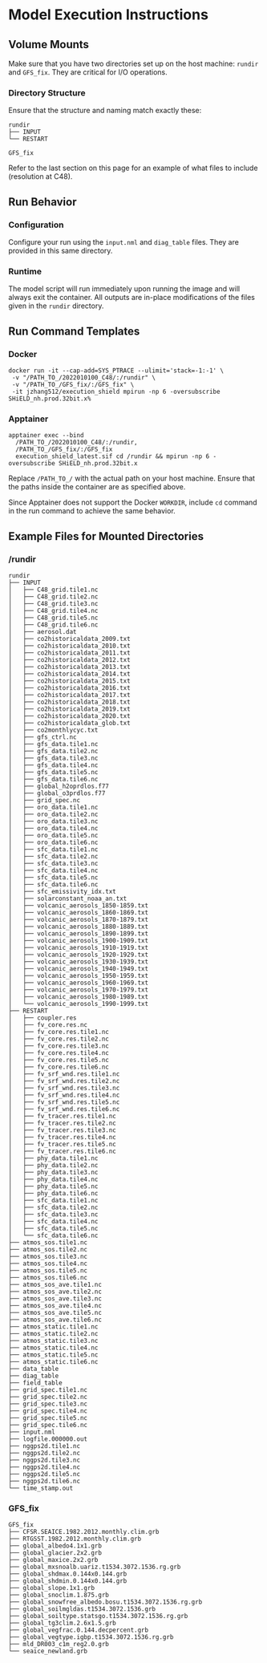 # Model Execution Instructions

## Volume Mounts
Make sure that you have two directories set up on the host machine: `rundir` and `GFS_fix`. They are critical for I/O operations.

### Directory Structure
Ensure that the structure and naming match exactly these:
```
rundir
├── INPUT
└── RESTART
```

```
GFS_fix
```
Refer to the last section on this page for an example of what files to include (resolution at C48).

## Run Behavior
### Configuration
Configure your run using the `input.nml` and `diag_table` files. They are provided in this same directory. 

### Runtime
The model script will run immediately upon running the image and will always exit the container. All outputs are in-place modifications of the files given in the `rundir` directory.


## Run Command Templates

### Docker
```
docker run -it --cap-add=SYS_PTRACE --ulimit='stack=-1:-1' \
 -v "/PATH_TO_/2022010100_C48/:/rundir" \
 -v "/PATH_TO_/GFS_fix/:/GFS_fix" \
 -it jzhang512/execution_shield mpirun -np 6 -oversubscribe SHiELD_nh.prod.32bit.x%   
```

### Apptainer
```
apptainer exec --bind
  /PATH_TO_/2022010100_C48/:/rundir,
  /PATH_TO_/GFS_fix/:/GFS_fix
  execution_shield_latest.sif cd /rundir && mpirun -np 6 -oversubscribe SHiELD_nh.prod.32bit.x
```
Replace `/PATH_TO_/` with the actual path on your host machine. Ensure that the paths inside the container are as specified above. 

Since Apptainer does not support the Docker `WORKDIR`, include `cd` command in the run command to achieve the same behavior.

## Example Files for Mounted Directories

### /rundir
```
rundir
├── INPUT
│   ├── C48_grid.tile1.nc
│   ├── C48_grid.tile2.nc
│   ├── C48_grid.tile3.nc
│   ├── C48_grid.tile4.nc
│   ├── C48_grid.tile5.nc
│   ├── C48_grid.tile6.nc
│   ├── aerosol.dat
│   ├── co2historicaldata_2009.txt
│   ├── co2historicaldata_2010.txt
│   ├── co2historicaldata_2011.txt
│   ├── co2historicaldata_2012.txt
│   ├── co2historicaldata_2013.txt
│   ├── co2historicaldata_2014.txt
│   ├── co2historicaldata_2015.txt
│   ├── co2historicaldata_2016.txt
│   ├── co2historicaldata_2017.txt
│   ├── co2historicaldata_2018.txt
│   ├── co2historicaldata_2019.txt
│   ├── co2historicaldata_2020.txt
│   ├── co2historicaldata_glob.txt
│   ├── co2monthlycyc.txt
│   ├── gfs_ctrl.nc
│   ├── gfs_data.tile1.nc
│   ├── gfs_data.tile2.nc
│   ├── gfs_data.tile3.nc
│   ├── gfs_data.tile4.nc
│   ├── gfs_data.tile5.nc
│   ├── gfs_data.tile6.nc
│   ├── global_h2oprdlos.f77
│   ├── global_o3prdlos.f77
│   ├── grid_spec.nc
│   ├── oro_data.tile1.nc
│   ├── oro_data.tile2.nc
│   ├── oro_data.tile3.nc
│   ├── oro_data.tile4.nc
│   ├── oro_data.tile5.nc
│   ├── oro_data.tile6.nc
│   ├── sfc_data.tile1.nc
│   ├── sfc_data.tile2.nc
│   ├── sfc_data.tile3.nc
│   ├── sfc_data.tile4.nc
│   ├── sfc_data.tile5.nc
│   ├── sfc_data.tile6.nc
│   ├── sfc_emissivity_idx.txt
│   ├── solarconstant_noaa_an.txt
│   ├── volcanic_aerosols_1850-1859.txt
│   ├── volcanic_aerosols_1860-1869.txt
│   ├── volcanic_aerosols_1870-1879.txt
│   ├── volcanic_aerosols_1880-1889.txt
│   ├── volcanic_aerosols_1890-1899.txt
│   ├── volcanic_aerosols_1900-1909.txt
│   ├── volcanic_aerosols_1910-1919.txt
│   ├── volcanic_aerosols_1920-1929.txt
│   ├── volcanic_aerosols_1930-1939.txt
│   ├── volcanic_aerosols_1940-1949.txt
│   ├── volcanic_aerosols_1950-1959.txt
│   ├── volcanic_aerosols_1960-1969.txt
│   ├── volcanic_aerosols_1970-1979.txt
│   ├── volcanic_aerosols_1980-1989.txt
│   └── volcanic_aerosols_1990-1999.txt
├── RESTART
│   ├── coupler.res
│   ├── fv_core.res.nc
│   ├── fv_core.res.tile1.nc
│   ├── fv_core.res.tile2.nc
│   ├── fv_core.res.tile3.nc
│   ├── fv_core.res.tile4.nc
│   ├── fv_core.res.tile5.nc
│   ├── fv_core.res.tile6.nc
│   ├── fv_srf_wnd.res.tile1.nc
│   ├── fv_srf_wnd.res.tile2.nc
│   ├── fv_srf_wnd.res.tile3.nc
│   ├── fv_srf_wnd.res.tile4.nc
│   ├── fv_srf_wnd.res.tile5.nc
│   ├── fv_srf_wnd.res.tile6.nc
│   ├── fv_tracer.res.tile1.nc
│   ├── fv_tracer.res.tile2.nc
│   ├── fv_tracer.res.tile3.nc
│   ├── fv_tracer.res.tile4.nc
│   ├── fv_tracer.res.tile5.nc
│   ├── fv_tracer.res.tile6.nc
│   ├── phy_data.tile1.nc
│   ├── phy_data.tile2.nc
│   ├── phy_data.tile3.nc
│   ├── phy_data.tile4.nc
│   ├── phy_data.tile5.nc
│   ├── phy_data.tile6.nc
│   ├── sfc_data.tile1.nc
│   ├── sfc_data.tile2.nc
│   ├── sfc_data.tile3.nc
│   ├── sfc_data.tile4.nc
│   ├── sfc_data.tile5.nc
│   └── sfc_data.tile6.nc
├── atmos_sos.tile1.nc
├── atmos_sos.tile2.nc
├── atmos_sos.tile3.nc
├── atmos_sos.tile4.nc
├── atmos_sos.tile5.nc
├── atmos_sos.tile6.nc
├── atmos_sos_ave.tile1.nc
├── atmos_sos_ave.tile2.nc
├── atmos_sos_ave.tile3.nc
├── atmos_sos_ave.tile4.nc
├── atmos_sos_ave.tile5.nc
├── atmos_sos_ave.tile6.nc
├── atmos_static.tile1.nc
├── atmos_static.tile2.nc
├── atmos_static.tile3.nc
├── atmos_static.tile4.nc
├── atmos_static.tile5.nc
├── atmos_static.tile6.nc
├── data_table
├── diag_table
├── field_table
├── grid_spec.tile1.nc
├── grid_spec.tile2.nc
├── grid_spec.tile3.nc
├── grid_spec.tile4.nc
├── grid_spec.tile5.nc
├── grid_spec.tile6.nc
├── input.nml
├── logfile.000000.out
├── nggps2d.tile1.nc
├── nggps2d.tile2.nc
├── nggps2d.tile3.nc
├── nggps2d.tile4.nc
├── nggps2d.tile5.nc
├── nggps2d.tile6.nc
└── time_stamp.out
```
### GFS_fix
```
GFS_fix
├── CFSR.SEAICE.1982.2012.monthly.clim.grb
├── RTGSST.1982.2012.monthly.clim.grb
├── global_albedo4.1x1.grb
├── global_glacier.2x2.grb
├── global_maxice.2x2.grb
├── global_mxsnoalb.uariz.t1534.3072.1536.rg.grb
├── global_shdmax.0.144x0.144.grb
├── global_shdmin.0.144x0.144.grb
├── global_slope.1x1.grb
├── global_snoclim.1.875.grb
├── global_snowfree_albedo.bosu.t1534.3072.1536.rg.grb
├── global_soilmgldas.t1534.3072.1536.grb
├── global_soiltype.statsgo.t1534.3072.1536.rg.grb
├── global_tg3clim.2.6x1.5.grb
├── global_vegfrac.0.144.decpercent.grb
├── global_vegtype.igbp.t1534.3072.1536.rg.grb
├── mld_DR003_c1m_reg2.0.grb
└── seaice_newland.grb
```
